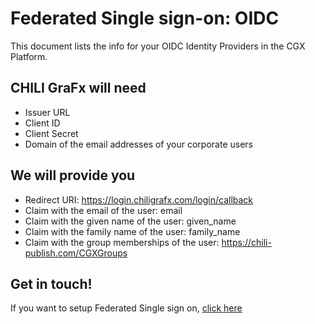 # Federated Single sign-on: OIDC

This document lists the info for your OIDC Identity Providers in the CGX Platform.

## CHILI GraFx will need

- Issuer URL 
- Client ID 
- Client Secret
- Domain of the email addresses of your corporate users

## We will provide you

- Redirect URI: https://login.chiligrafx.com/login/callback 
- Claim with the email of the user: email 
- Claim with the given name of the user: given_name 
- Claim with the family name of the user: family_name 
- Claim with the group memberships of the user: https://chili-publish.com/CGXGroups

## Get in touch!

If you want to setup Federated Single sign on, [click here](/CHILI-GraFx/guides/setup-fsso/)